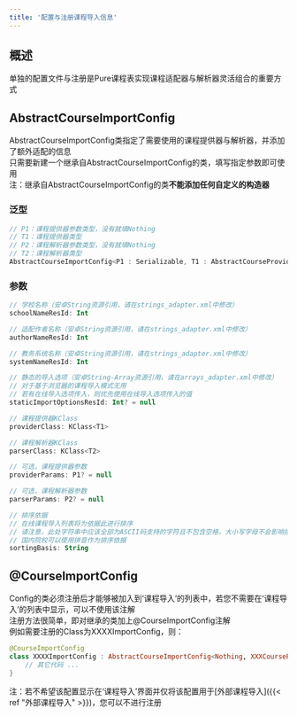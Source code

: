 ```yaml
---
title: '配置与注册课程导入信息'
---
```


## 概述

单独的配置文件与注册是Pure课程表实现课程适配器与解析器灵活组合的重要方式

## AbstractCourseImportConfig

AbstractCourseImportConfig类指定了需要使用的课程提供器与解析器，并添加了额外适配的信息  
只需要新建一个继承自AbstractCourseImportConfig的类，填写指定参数即可使用  
注：继承自AbstractCourseImportConfig的类**不能添加任何自定义的构造器**  

### 泛型

``` kotlin
// P1：课程提供器参数类型，没有就填Nothing
// T1：课程提供器类型
// P2：课程解析器参数类型，没有就填Nothing
// T2：课程解析器类型
AbstractCourseImportConfig<P1 : Serializable, T1 : AbstractCourseProvider<P1>, P2 : Serializable, T2 : AbstractCourseParser<P2>>
```

### 参数

``` kotlin
// 学校名称（安卓String资源引用，请在strings_adapter.xml中修改）
schoolNameResId: Int

// 适配作者名称（安卓String资源引用，请在strings_adapter.xml中修改）
authorNameResId: Int

// 教务系统名称（安卓String资源引用，请在strings_adapter.xml中修改）
systemNameResId: Int

// 静态的导入选项（安卓String-Array资源引用，请在arrays_adapter.xml中修改）
// 对于基于浏览器的课程导入模式无用
// 若有在线导入选项传入，则优先使用在线导入选项传入的值
staticImportOptionsResId: Int? = null

// 课程提供器KClass
providerClass: KClass<T1>

// 课程解析器KClass
parserClass: KClass<T2>

// 可选，课程提供器参数
providerParams: P1? = null

// 可选，课程解析器参数
parserParams: P2? = null

// 排序依据
// 在线课程导入列表将为依据此进行排序
// 请注意，此处字符串中应该全部为ASCII码支持的字符且不包含空格，大小写字母不会影响排序
// 国内院校可以使用拼音作为排序依据
sortingBasis: String
```

## @CourseImportConfig

Config的类必须注册后才能够被加入到‘课程导入’的列表中，若您不需要在‘课程导入’的列表中显示，可以不使用该注解  
注册方法很简单，即对继承的类加上@CourseImportConfig注解  
例如需要注册的Class为XXXXImportConfig，则：  

``` kotlin
@CourseImportConfig
class XXXXImportConfig : AbstractCourseImportConfig<Nothing, XXXCourseProvider, Nothing, XXXCourseParser>{
    // 其它代码 ...
}
```

注：若不希望该配置显示在‘课程导入’界面并仅将该配置用于[外部课程导入]({{< ref "外部课程导入" >}})，您可以不进行注册
